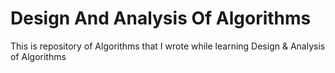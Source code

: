 # Design And Analysis Of Algorithms
This is repository of Algorithms that I wrote while learning Design & Analysis of Algorithms
